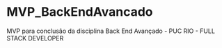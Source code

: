 # MVP_BackEndAvancado
MVP para conclusão da disciplina Back End Avançado - PUC RIO - FULL STACK DEVELOPER
